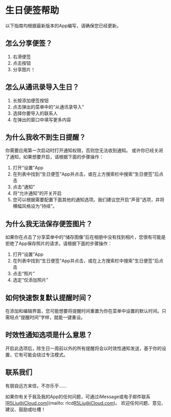 # 生日便签帮助

以下指南均根据最新版本的App编写，请确保您已经更新。

## 怎么分享便签？
1. 右滑便签
2. 点击按钮
3. 分享图片！

## 怎么从通讯录导入生日？
1. 长按添加便签按钮
2. 点击弹出的菜单中的“从通讯录导入”
3. 选择你要导入的联系人
4. 在弹出的窗口中填写更多内容

## 为什么我收不到生日提醒？
你需要应用第一次启动时打开通知权限，否则您无法收到通知。
或许你已经关闭了通知，如果想要开启，请根据下面的步骤操作：
1. 打开“设置”App
2. 在列表中找到“生日便签”App并点击，或在上方搜索栏中搜索”生日便签”后点击
3. 点击“通知”
4. 将“允许通知”的开关开启
5. 您可以根据需要配置下面其他的通知选项。我们建议您开启“声音”选项，并将横幅风格设为“持续”。

## 为什么我无法保存便签图片？
如果你在点击了分享菜单中的“储存图像”后在相册中没有找到相片，您很有可能是拒绝了App保存照片的请求，请根据下面的步骤操作：

1. 打开“设置”App
2. 在列表中找到“生日便签”App并点击，或在上方搜索栏中搜索”生日便签”后点击
3. 点击“照片”
4. 选定“仅添加照片”


## 如何快速恢复默认提醒时间？
在添加和编辑界面，您可能想要将提醒时间重置为你在菜单中设置的默认时间。只需轻点“提醒时间”字样，就能一键重设。


## 时效性通知选项是什么意思？
开启此选项后，除生日一周前以外的所有提醒将会以时效性通知发送，基于你的设置，它有可能会绕过专注模式。


## 联系我们
有朋自远方来信，不亦乐乎……

如果你有关于我及我的App的任何问题，可通过iMessage或电子邮件联系[R5Liu@iCloud.com](mailto: rlcd<R5Liu@iCloud.com>)。
欢迎任何问题、意见、建议、鼓励或吐槽！
